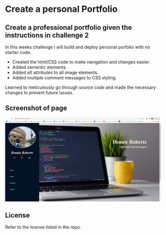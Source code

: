 # Create a personal Portfolio

## Create a professional portfolio given the instructions in challenge 2

In this weeks challenge I will build and deploy personal porfolio with no starter code.

- Created the html/CSS code to make navigation and changes easier.
- Added sementic elements.
- Added alt attributes to all image elements.
- Added multiple comment messages to CSS styling.

Learned to meticulously go through source code and made the necessary changes to prevent future issues.

## Screenshot of page

![Page screenshot](./Assets/Images/Portfolio%20Screenshot.png)


## License

Refer to the license listed in the repo.